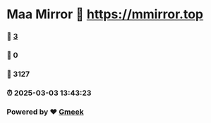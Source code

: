 # Maa Mirror :link: https://mmirror.top 
### :page_facing_up: [3](https://mmirror.top/tag.html) 
### :speech_balloon: 0 
### :hibiscus: 3127 
### :alarm_clock: 2025-03-03 13:43:23 
### Powered by :heart: [Gmeek](https://github.com/Meekdai/Gmeek)
